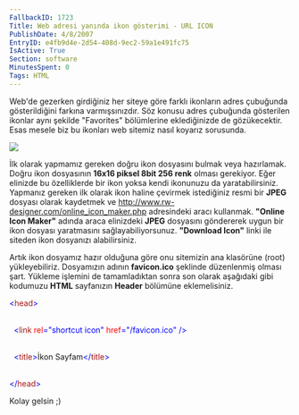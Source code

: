 ```yaml
---
FallbackID: 1723
Title: Web adresi yanında ikon gösterimi - URL ICON
PublishDate: 4/8/2007
EntryID: e4fb9d4e-2d54-408d-9ec2-59a1e491fc75
IsActive: True
Section: software
MinutesSpent: 0
Tags: HTML
---
```

Web'de gezerken girdiğiniz her siteye göre farklı ikonların adres
çubuğunda gösterildiğini farkına varmışsınızdır. Söz konusu adres
çubuğunda gösterilen ikonlar aynı şekilde "Favorites" bölümlerine
eklediğinizde de gözükecektir. Esas mesele biz bu ikonları web sitemiz
nasıl koyarız sorusunda.

![](http://cdn.daron.yondem.com/assets/1723/07042007_1.png)

İlk olarak yapmamız gereken doğru ikon dosyasını bulmak veya hazırlamak.
Doğru ikon dosyasının **16x16 piksel 8bit 256 renk** olması gerekiyor.
Eğer elinizde bu özelliklerde bir ikon yoksa kendi ikonunuzu da
yaratabilirsiniz. Yapmanız gereken ilk olarak ikon haline çevirmek
istediğiniz resmi bir **JPEG** dosyası olarak kaydetmek ve
<http://www.rw-designer.com/online_icon_maker.php> adresindeki aracı
kullanmak. **"Online Icon Maker"** adında araca elinizdeki **JPEG**
dosyasını göndererek uygun bir ikon dosyası yaratmasını
sağlayabiliyorsunuz. **"Download Icon"** linki ile siteden ikon
dosyanızı alabilirsiniz.

Artık ikon dosyamız hazır olduğuna göre onu sitemizin ana klasörüne
(root) yükleyebiliriz. Dosyamızın adının **favicon.ico** şeklinde
düzenlenmiş olması şart. Yükleme işlemini de tamamladıktan sonra son
olarak aşağıdaki gibi kodumuzu **HTML** sayfanızın **Header** bölümüne
eklemelisiniz.

<span style="color: blue;"> \<</span><span
style="color: rgb(163, 21, 21);">head</span><span
style="color: blue;">\></span>

\
 <span> <span>  </span> <span style="color: blue;"> \<</span><span
style="color: rgb(163, 21, 21);">link</span> <span style="color: red;">
rel</span><span style="color: blue;">="shortcut icon"</span> <span
style="color: red;"> href</span><span
style="color: blue;">="/favicon.ico"</span> <span style="color: blue;">
/\></span></span>

\
 <span> <span>  </span> <span style="color: blue;"> \<</span><span
style="color: rgb(163, 21, 21);">title</span><span
style="color: blue;">\></span>İkon Sayfam<span
style="color: blue;">\</</span><span
style="color: rgb(163, 21, 21);">title</span><span
style="color: blue;">\></span></span>

\
 <span style="color: blue;"> \</</span><span
style="color: rgb(163, 21, 21);">head</span><span
style="color: blue;">\></span>

Kolay gelsin ;)


